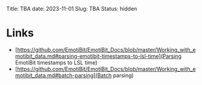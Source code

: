 Title: TBA
date: 2023-11-01
Slug: TBA
Status: hidden

# Links
- [https://github.com/EmotiBit/EmotiBit_Docs/blob/master/Working_with_emotibit_data.md#parsing-emotibit-timestamps-to-lsl-time](Parsing EmotiBit timestamps to LSL time)
- [https://github.com/EmotiBit/EmotiBit_Docs/blob/master/Working_with_emotibit_data.md#batch-parsing](Batch parsing)
